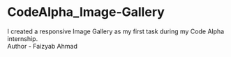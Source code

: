 # CodeAlpha_Image-Gallery
I created a responsive Image Gallery as my first task during my Code Alpha internship.
<br>
Author - Faizyab Ahmad
